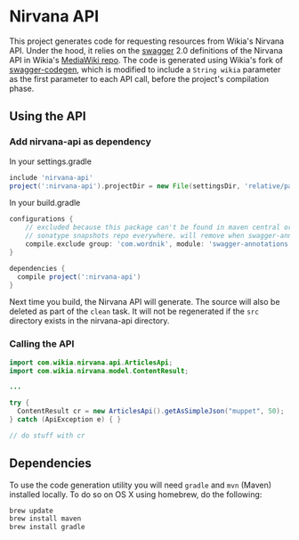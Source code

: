 # Nirvana API
This project generates code for requesting resources from Wikia's Nirvana API. Under the hood, it relies on the [swagger](http://swagger.io/) 2.0 definitions of the Nirvana API in Wikia's [MediaWiki repo](https://github.com/Wikia/app/blob/dev/includes/wikia/api/swagger/nirvana.json). The code is generated using Wikia's fork of [swagger-codegen](https://github.com/Wikia/swagger-codegen/tree/develop_2.0), which is modified to include a `String wikia` parameter as the first parameter to each API call, before the project's compilation phase.

## Using the API
### Add nirvana-api as dependency
In your settings.gradle
```groovy
include 'nirvana-api'
project(':nirvana-api').projectDir = new File(settingsDir, 'relative/path/to/nirvana-api')
```
In your build.gradle
```groovy
configurations {
    // excluded because this package can't be found in maven central or jcenter, so this seems better than adding the 
    // sonatype snapshots repo everywhere. will remove when swagger-annotations makes it to central
    compile.exclude group: 'com.wordnik', module: 'swagger-annotations'
}

dependencies {
  compile project(':nirvana-api')
}
```
Next time you build, the Nirvana API will generate. The source will also be deleted as part of the `clean` task. It will not be regenerated if the `src` directory exists in the nirvana-api directory.
### Calling the API
```java
import com.wikia.nirvana.api.ArticlesApi;
import com.wikia.nirvana.model.ContentResult;

...

try {
  ContentResult cr = new ArticlesApi().getAsSimpleJson("muppet", 50);
} catch (ApiException e) { }

// do stuff with cr
```

## Dependencies

To use the code generation utility you will need `gradle` and `mvn` (Maven)
installed locally. To do so on OS X using homebrew, do the following:

```sh
brew update
brew install maven
brew install gradle
```
